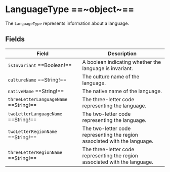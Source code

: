 # LanguageType ==~object~==

The `LanguageType` represents information about a language.

## Fields

| Field                                 | Description                                                                                       |
|---------------------------------------|---------------------------------------------------------------------------------------------------|
| `isInvariant` ==Boolean!==            | A boolean indicating whether the language is invariant.                                           |
| `cultureName` ==String!==             | The culture name of the language.                                                                 |
| `nativeName` ==String!==              | The native name of the language.                                                                  |
| `threeLetterLanguageName` ==String!== | The three-letter code representing the language.                                                  |
| `twoLetterLanguageName` ==String!==   | The two-letter code representing the language.                                                    |
| `twoLetterRegionName` ==String!==     | The two-letter code representing the region associated with the language.                         |
| `threeLetterRegionName` ==String!==   | The three-letter code representing the region associated with the language.                       | 